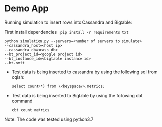 # Demo App
Running simulation to insert rows into Cassandra and Bigtable:

First install dependencies
``` pip install -r requirements.txt```
```
python simulation.py --servers=<number of servers to simulate>
--cassandra_host=<host ip> 
--cassandra_db=<cass db>
--bt_project_id=<google project id>
--bt_instance_id=<bigtable instance id>
--bt-omit
```

- Test data is being inserted to cassandra by using the following sql from cqlsh:

    ```select count(*) from \<keyspace\>.metrics;```
- Test data is being inserted to Bigtable by using the following cbt command

    ```cbt count metrics```
    
    
Note: The code was tested using python3.7 
